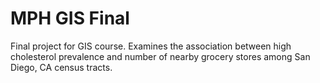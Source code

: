 # MPH GIS Final
 Final project for GIS course. Examines the association between high cholesterol prevalence and number of nearby grocery stores among San Diego, CA census tracts.
